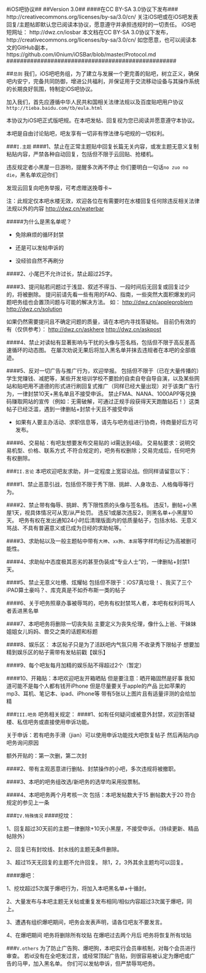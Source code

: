 <markdown>
#iOS吧协议##
##Version 3.0##
####在CC BY-SA 3.0协议下发布###
http://creativecommons.org/licenses/by-sa/3.0/cn/
关注iOS吧或在iOS吧发表回复/主题帖即默认您已阅读本协议，愿意遵守并承担违规时的一切责任。
iOS吧短网址： http://dwz.cn/iosbar
本文档在CC BY-SA 3.0协议下发布，http://creativecommons.org/licenses/by-sa/3.0/cn/
如您愿意，也可以阅读本文的GitHub副本，https://github.com/i0nium/iOSBar/blob/master/Protocol.md
##################################################

##`总则`
我们，iOS吧吧务组，为了建立与发展一个更完善的贴吧，树立正义，确保吧内安宁，完备共同防御，增进公共福利，并保证用于交流移动设备与其操作系统的长期良好氛围，特制定iOS吧协议。

加入我们，首先应遵循中华人民共和国相关法律法规以及百度贴吧用户协议
`http://tieba.baidu.com/tb/eula.html`

本协议为iOS吧正式版吧规。在本吧发帖、回复视为您已阅读并愿意遵守本协议。

本吧是自由讨论贴吧，吧友享有一切非有悖法律与吧规的一切权利。

###`I.主题`
####1、禁止在正常主题贴中回复长篇无关内容，或发主题无意义复制粘贴内容，严禁各种自动回复，包括但不限于云回贴、抢楼机。

违反规定者小黑屋一日游哟，提醒多次再不停止 你们要明白一句话`no zuo no die`，黑名单欢迎你们 

发现云回复向吧务举报，可考虑赠送挽尊卡~

注：此规定仅本吧水楼无效，欢迎各位在有需要时在水楼回复任何除违反相关法律法规以外的内容
http://dwz.cn/waterbar

#####为什么是黑名单呢？

* 免除麻烦的循环封禁

* 还是可以发帖申诉的

* 没经验自然不再刷分


####2、小尾巴不允许过长，禁止超过25字。

####3、提问贴若问题过于浅显、叙述不得当、一段时间后无回复或回复过少的，将被删除。
提问前请先看一些有用的FAQ、指南，一些突然大面积爆发的问题吧务组也会置顶问题与可能的解决方法。
如：
http://dwz.cn/appleproblem
http://dwz.cn/solution

如果仍然需要提问且不确定问题的质量，请在本吧内寻找答疑帖。
目前仍有效的有（仅供参考）：
http://dwz.cn/askhere
http://dwz.cn/askpost

####4、禁止对读帖有显著影响与干扰的头像与签名档，包括但不限于高反差高速循环的动态图。
在屡次劝说无果后将加入黑名单并抹去违规者在本吧的全部痕迹。

####5、反对一切广告与推广行为，欢迎举报。
包括但不限于（已在大量传播的）学生党赚钱、减肥等，某些开发培训学校不要脸的自卖自夸自导自演，以及某些网站和贴吧用不道德的形式进行刷回复式推广（同样已经大量出现）对于该类广告行为，一律封禁10天+黑名单且不接受申诉。
禁止FMA、NANA、1000APP等兑换码赚取网站的宣传（例如：无需破解，可通过正规手段获得天天跑酷钻石！）这类帖子已经泛滥，遇到一律删帖+封禁十天且不接受申诉
* 如果有人要主办活动、求职信息等，请先与吧务组进行协商，待商量好后方可发布。

####6、交易帖：有吧友想要发布交易贴的 id需达到4级。
交易帖要求：说明交易机型、价格、联系方式
不符合规定的，吧务有权删除；交易完成后，任何吧务有权删除。

###`II.言论`
本吧欢迎吧友求助，并一定程度上宽容论战。但同样请留意以下：

####1、禁止恶意引战，包括但不限于秀下限、挑衅、人身攻击、人格侮辱等行为。

####2、禁止带有侮辱、挑衅、秀下限性质的头像与签名档。
违反1，删帖+小黑屋1天，视具体情况可从宽/从严处罚。
违反1或屡次违反2，则黑名单+小黑屋10天。
吧务有权在发出通知24小时后清理版面内的低质量帖子，包括水帖、无意义骂战、不具有普遍意义或已成为日经的求助帖等。`

####3、求助帖以及一般主题帖中带有`大神`、`xx狗`、`本屌`等字样均标记为高被删可能性。

####4、求助帖中态度极其恶劣的甚至伪装成“专业人士”的，一律删帖+封禁1天。

####5、禁止无意义吐槽、炫耀帖
包括但不限于：iOS7真垃圾！、我买了三个iPAD算土豪吗？、库克真是不如乔布斯一类的帖子

####6、关于吧务照章办事被辱骂的，吧务有权封禁骂人者，本吧有权利将骂人者丢进黑名单

####7、本吧吧务将删除一切丧失贴 主要定义为丧失伦理，像什么上爸、干妹妹姐姐女儿妈妈、兽交之类的话题和标题

####8、娱乐区： 本区帖子只是为了活跃吧内气氛只用 不收录秀下限帖子 想要加精到娱乐区的帖子需带有发帖前戳【娱乐】

####9、每个吧友每月加精的娱乐贴不得超过2个（暂定）

####10、开箱贴：本吧欢迎吧友开箱晒贴 但是要注意：晒开箱固然是好事 我知道可能不是每个人都有钱开iPhone 但是尽量要关于apple的产品 比如苹果的mp3、耳机、笔记本、ipad、iPhone等 带有5张以上图片且有适量评测的会给加精

###`III.吧务`
吧务相关规定：
####1、如有任何疑问或被意外封禁，欢迎到答疑楼、私信吧务或直接使用申诉功能。

关于申诉：若有吧务手滑（jian）可以使用申诉功能找大吧恢复帖子 然后再贴内@吧务询问原因

额外开贴的：第一次删，第二次封

####2、带有主观恶意进行删帖、封禁操作的小吧，多次违规将被撤职。

####3、本吧的吧务组改选/新吧务的选举均采用投票制。

####4、本吧吧务两个月考核一次 包括：本吧发帖数大于15 删帖数大于20 符合规定的参见上一条

###`IV.特殊情况`
####挖坟：

1、回复超过30天前的主题一律删除+10天小黑屋，不接受申诉。（持续更新、精品帖除外）

2、回复已有封坟线、封水线的主题无条件删除。

3、超过15天无回复的主题不允许回复。
除1，2，3外其余主题均可以回复。

####爆吧：

1、挖坟超过5次属于爆吧行为，将加入本吧黑名单+十循封。

2、大量发布与本吧主题无关帖或重复发布相同/相似内容超过3次属于爆吧，同上。

3、遭遇有组织爆吧期间，吧务会发表声明，请各位吧友不要发言。

4、在爆吧期间 吧务将删除所有坟贴 在爆吧过去两个月后 吧务将恢复所有坟贴

###`V.others`
为了防止广告狗、爆吧狗，本吧实行会员审核制，对每个会员进行审查。
若id没有在全吧发过言，或经常顶起广告贴，则很容易被认定为爆吧或广告的马甲，加入黑名单。
你们可以发帖申诉，但严禁辱骂吧务。
